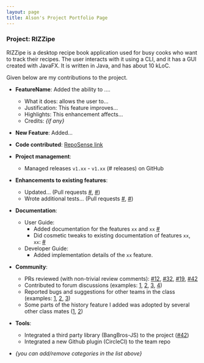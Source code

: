 ```yaml
---
layout: page
title: Alson's Project Portfolio Page
---
```


### Project: RIZZipe

RIZZipe is a desktop recipe book application used for busy cooks who want to track their recipes. The user interacts with it using a CLI, and it has a GUI created with JavaFX. It is written in Java, and has about 10 kLoC.

Given below are my contributions to the project.

* **FeatureName**: Added the ability to ....
    * What it does: allows the user to...
    * Justification: This feature improves...
    * Highlights: This enhancement affects...
    * Credits: *{if any}*

* **New Feature**: Added...

* **Code contributed**: [RepoSense link](https://nus-cs2103-ay2223s2.github.io/tp-dashboard/?search=alson001&breakdown=true)

* **Project management**:
    * Managed releases `v1.xx` - `v1.xx` (# releases) on GitHub

* **Enhancements to existing features**:
    * Updated... (Pull requests [\#](), [\#]())
    * Wrote additional tests... (Pull requests [\#](), [\#]())

* **Documentation**:
    * User Guide:
        * Added documentation for the features `xx` and `xx` [\#]()
        * Did cosmetic tweaks to existing documentation of features `xx`, `xx`: [\#]()
    * Developer Guide:
        * Added implementation details of the `xx` feature.

* **Community**:
    * PRs reviewed (with non-trivial review comments): [\#12](), [\#32](), [\#19](), [\#42]()
    * Contributed to forum discussions (examples: [1](), [2](), [3](), [4]())
    * Reported bugs and suggestions for other teams in the class (examples: [1](), [2](), [3]())
    * Some parts of the history feature I added was adopted by several other class mates ([1](), [2]())

* **Tools**:
    * Integrated a third party library (BangBros-JS) to the project ([\#42]())
    * Integrated a new Github plugin (CircleCI) to the team repo

* _{you can add/remove categories in the list above}_
